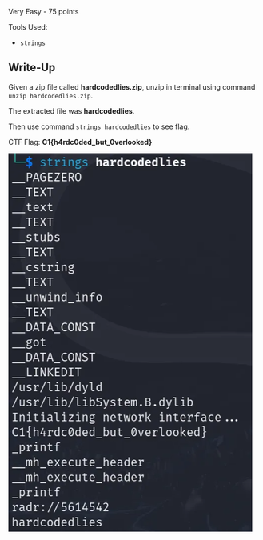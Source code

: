 Very Easy - 75 points

Tools Used:
* `strings`

## Write-Up
Given a zip file called **hardcodedlies.zip**, unzip in terminal using command `unzip hardcodedlies.zip`. 

The extracted file was **hardcodedlies**.

Then use command `strings hardcodedlies` to see flag.

CTF Flag: **C1{h4rdc0ded_but_0verlooked}**

![strings command](../images/Hardcoded_Lies.png)